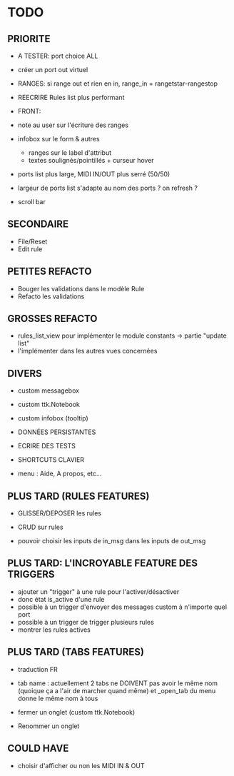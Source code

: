 # TODO

## PRIORITE

- A TESTER: port choice ALL

- créer un port out virtuel

- RANGES: si range out et rien en in, range_in = rangetstar-rangestop

- REECRIRE Rules list plus performant

- FRONT:
- note au user sur l'écriture des ranges
- infobox sur le form & autres
    - ranges sur le label d'attribut
    - textes soulignés/pointillés + curseur hover
- ports list plus large, MIDI IN/OUT plus serré (50/50)
- largeur de ports list s'adapte au nom des ports ? on refresh ?
- scroll bar

## SECONDAIRE

- File/Reset
- Edit rule

## PETITES REFACTO

- Bouger les validations dans le modèle Rule
- Refacto les validations

## GROSSES REFACTO

- rules_list_view pour implémenter le module constants -> partie "update list"
- l'implémenter dans les autres vues concernées

## DIVERS

- custom messagebox
- custom ttk.Notebook
- custom infobox (tooltip)

- DONNÉES PERSISTANTES

- ECRIRE DES TESTS

- SHORTCUTS CLAVIER

- menu : Aide, A propos, etc...

## PLUS TARD (RULES FEATURES)

- GLISSER/DEPOSER les rules
- CRUD sur rules

- pouvoir choisir les inputs de in_msg dans les inputs de out_msg

## PLUS TARD: L'INCROYABLE FEATURE DES TRIGGERS

- ajouter un "trigger" à une rule pour l'activer/désactiver
- donc état is_active d'une rule
- possible à un trigger d'envoyer des messages custom à n'importe quel port
- possible à un trigger de trigger plusieurs rules
- montrer les rules actives

## PLUS TARD (TABS FEATURES)

- traduction FR

- tab name : actuellement 2 tabs ne DOIVENT pas avoir le même nom (quoique ça
a l'air de marcher quand même) et \_open_tab du menu donne le même nom à tous

- fermer un onglet (custom ttk.Notebook)
- Renommer un onglet

## COULD HAVE

- choisir d'afficher ou non les MIDI IN & OUT

